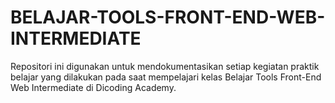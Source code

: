 # BELAJAR-TOOLS-FRONT-END-WEB-INTERMEDIATE
Repositori ini digunakan untuk mendokumentasikan setiap kegiatan praktik belajar yang dilakukan pada saat mempelajari kelas Belajar Tools Front-End Web Intermediate di Dicoding Academy.
